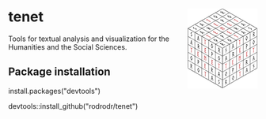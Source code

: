 # tenet <img src="man/figures/tenet_logo.png" align="right" />

Tools for textual analysis and visualization for the Humanities and the Social Sciences.

## Package installation

install.packages("devtools")

devtools::install_github("rodrodr/tenet")

